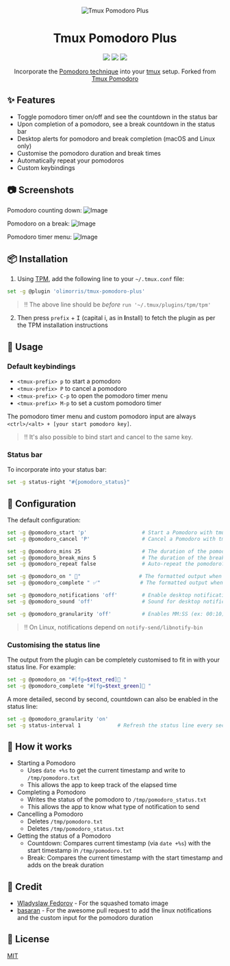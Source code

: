 <p align="center">
<img src="https://user-images.githubusercontent.com/9512444/179077304-a6c31ccb-ad8f-41d9-97f8-f09a1c4935ad.png" alt="Tmux Pomodoro Plus" />
</p>

<h1 align="center">Tmux Pomodoro Plus</h1>

<p align="center">
<a href="https://github.com/olimorris/tmux-pomodoro-plus/stargazers"><img src="https://img.shields.io/github/stars/olimorris/tmux-pomodoro-plus?color=c678dd&logoColor=e06c75&style=for-the-badge"></a>
<a href="https://github.com/olimorris/tmux-pomodoro-plus/issues"><img src="https://img.shields.io/github/issues/olimorris/tmux-pomodoro-plus?color=%23d19a66&style=for-the-badge"></a>
<a href="https://github.com/olimorris/tmux-pomodoro-plus/blob/main/LICENSE.md"><img src="https://img.shields.io/github/license/olimorris/tmux-pomodoro-plus?style=for-the-badge"></a>
</p>

<p align="center">
Incorporate the <a href="https://en.wikipedia.org/wiki/Pomodoro_Technique">Pomodoro technique</a> into your <a href="https://github.com/tmux/tmux">tmux</a> setup. Forked from <a href="https://github.com/alexanderjeurissen/tmux-pomodoro">Tmux Pomodoro</a>
</p>

## :sparkles: Features
- Toggle pomodoro timer on/off and see the countdown in the status bar
- Upon completion of a pomodoro, see a break countdown in the status bar
- Desktop alerts for pomodoro and break completion (macOS and Linux only)
- Customise the pomodoro duration and break times
- Automatically repeat your pomodoros
- Custom keybindings

## :camera: Screenshots

Pomodoro counting down:
![Image](https://user-images.githubusercontent.com/9512444/179062001-d75827f6-7142-4bc2-a494-2efd450b2e32.png)

Pomodoro on a break:
![Image](https://user-images.githubusercontent.com/9512444/179061730-6b1cc2d5-eea4-443a-b19c-80a8f6683b16.png)

Pomodoro timer menu:
![Image](https://user-images.githubusercontent.com/9512444/179624439-c5203dd1-01a9-4bf8-93dc-3da162939a4a.gif)

## :package: Installation

1. Using [TPM](https://github.com/tmux-plugins/tpm), add the following line to your `~/.tmux.conf` file:

```bash
set -g @plugin 'olimorris/tmux-pomodoro-plus'
```

> :bangbang: The above line should be *before* `run '~/.tmux/plugins/tpm/tpm'`

2. Then press `prefix` + <kbd>I</kbd> (capital i, as in **I**nstall) to fetch the plugin as per the TPM installation instructions

## :rocket: Usage

### Default keybindings
- `<tmux-prefix> p` to start a pomodoro
- `<tmux-prefix> P` to cancel a pomodoro
- `<tmux-prefix> C-p` to open the pomodoro timer menu
- `<tmux-prefix> M-p` to set a custom pomodoro timer

The pomodoro timer menu and custom pomodoro input are always `<ctrl>/<alt> + [your start pomodoro key]`.

> :bangbang: It's also possible to bind start and cancel to the same key.

### Status bar

To incorporate into your status bar:

```bash
set -g status-right "#{pomodoro_status}"
```

## :wrench: Configuration
The default configuration:

```bash
set -g @pomodoro_start 'p'                  # Start a Pomodoro with tmux-prefix + p
set -g @pomodoro_cancel 'P'                 # Cancel a Pomodoro with tmux-prefix key + P

set -g @pomodoro_mins 25                    # The duration of the pomodoro
set -g @pomodoro_break_mins 5               # The duration of the break after the pomodoro
set -g @pomodoro_repeat false               # Auto-repeat the pomodoro? False by default

set -g @pomodoro_on " 🍅"                   # The formatted output when the pomodoro is running
set -g @pomodoro_complete " ✅"             # The formatted output when the break is running

set -g @pomodoro_notifications 'off'        # Enable desktop notifications from your terminal
set -g @pomodoro_sound 'off'                # Sound for desktop notifications (Run `ls /System/Library/Sounds` for a list of sounds to use on Mac)

set -g @pomodoro_granularity 'off'          # Enables MM:SS (ex: 00:10) format instead of the default (ex: 1m)
```

> :bangbang: On Linux, notifications depend on `notify-send/libnotify-bin`

### Customising the status line

The output from the plugin can be completely customised to fit in with your status line. For example:

```bash
set -g @pomodoro_on "#[fg=$text_red]🍅 "
set -g @pomodoro_complete "#[fg=$text_green]🍅 "
```

A more detailed, second by second, countdown can also be enabled in the status line:

```bash
set -g @pomodoro_granularity 'on'
set -g status-interval 1            # Refresh the status line every second
```

## :microscope: How it works
- Starting a Pomodoro
    - Uses `date +%s` to get the current timestamp and write to `/tmp/pomodoro.txt`
    - This allows the app to keep track of the elapsed time
- Completing a Pomodoro
    - Writes the status of the pomodoro to `/tmp/pomodoro_status.txt`
    - This allows the app to know what type of notification to send
- Cancelling a Pomodoro
    - Deletes `/tmp/pomodoro.txt`
    - Deletes `/tmp/pomodoro_status.txt`
- Getting the status of a Pomodoro
    - Countdown: Compares current timestamp (via `date +%s`) with the start timestamp in `/tmp/pomodoro.txt`
    - Break: Compares the current timestamp with the start timestamp and adds on the break duration

## :clap: Credit

- [Wladyslaw Fedorov](https://dribbble.com/Wladza) - For the squashed tomato image
- [basaran](https://github.com/basaran) - For the awesome pull request to add the linux notifications and the custom input for the pomodoro duration

## :page_with_curl: License
[MIT](https://github.com/olimorris/tmux-pomodoro-plus/blob/master/LICENSE.md)
